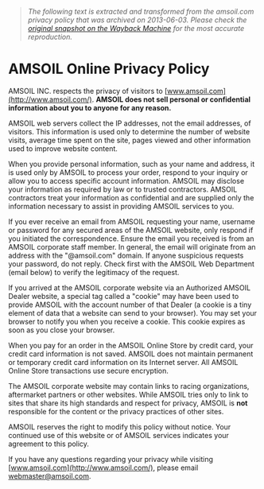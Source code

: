 > *The following text is extracted and transformed from the amsoil.com privacy policy that was archived on 2013-06-03. Please check the [original snapshot on the Wayback Machine](https://web.archive.org/web/20130603045439id_/http%3A//www.amsoil.com/privacy-policy.aspx) for the most accurate reproduction.*

# AMSOIL Online Privacy Policy

AMSOIL INC. respects the privacy of visitors to [www.amsoil.com](http://www.amsoil.com/). **AMSOIL does not sell personal or confidential information about you to anyone for any reason.**

AMSOIL web servers collect the IP addresses, not the email addresses, of visitors. This information is used only to determine the number of website visits, average time spent on the site, pages viewed and other information used to improve website content. 

When you provide personal information, such as your name and address, it is used only by AMSOIL to process your order, respond to your inquiry or allow you to access specific account information. AMSOIL may disclose your information as required by law or to trusted contractors. AMSOIL contractors treat your information as confidential and are supplied only the information necessary to assist in providing AMSOIL services to you.

If you ever receive an email from AMSOIL requesting your name, username or password for any secured areas of the AMSOIL website, only respond if you initiated the correspondence. Ensure the email you received is from an AMSOIL corporate staff member. In general, the email will originate from an address with the "@amsoil.com" domain. If anyone suspicious requests your password, do not reply. Check first with the AMSOIL Web Department (email below) to verify the legitimacy of the request.

If you arrived at the AMSOIL corporate website via an Authorized AMSOIL Dealer website, a special tag called a "cookie" may have been used to provide AMSOIL with the account number of that Dealer (a cookie is a tiny element of data that a website can send to your browser). You may set your browser to notify you when you receive a cookie. This cookie expires as soon as you close your browser.

When you pay for an order in the AMSOIL Online Store by credit card, your credit card information is not saved. AMSOIL does not maintain permanent or temporary credit card information on its Internet server. All AMSOIL Online Store transactions use secure encryption.

The AMSOIL corporate website may contain links to racing organizations, aftermarket partners or other websites. While AMSOIL tries only to link to sites that share its high standards and respect for privacy, AMSOIL is **not** responsible for the content or the privacy practices of other sites.

AMSOIL reserves the right to modify this policy without notice. Your continued use of this website or of AMSOIL services indicates your agreement to this policy.

If you have any questions regarding your privacy while visiting [www.amsoil.com](http://www.amsoil.com/), please email [webmaster@amsoil.com](mailto:webmaster@amsoil.com).
